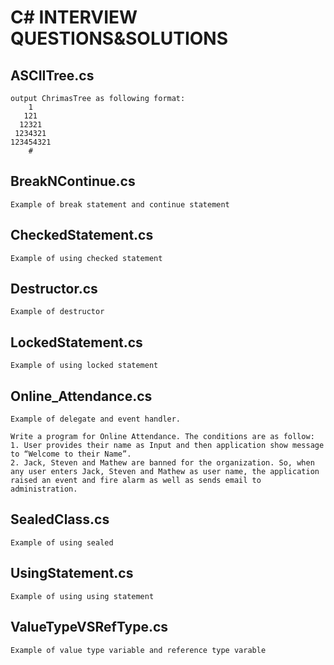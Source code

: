 # C# INTERVIEW QUESTIONS&SOLUTIONS

## ASCIITree.cs
<!-- language:console -->

    output ChrimasTree as following format:
        1
       121
      12321
     1234321
    123454321
        #
## BreakNContinue.cs
<!-- language:console -->

    Example of break statement and continue statement

## CheckedStatement.cs
<!-- language:console -->

    Example of using checked statement

## Destructor.cs
<!-- language:console -->

    Example of destructor

## LockedStatement.cs
<!-- language:console -->

    Example of using locked statement

## Online_Attendance.cs
<!-- language:console -->
    
    Example of delegate and event handler.
    
    Write a program for Online Attendance. The conditions are as follow:
    1. User provides their name as Input and then application show message to “Welcome to their Name”.
    2. Jack, Steven and Mathew are banned for the organization. So, when any user enters Jack, Steven and Mathew as user name, the application raised an event and fire alarm as well as sends email to administration.

## SealedClass.cs           
<!-- language:console -->

    Example of using sealed
    
    
## UsingStatement.cs
<!-- language:console -->

    Example of using using statement

## ValueTypeVSRefType.cs
<!-- language:console -->

    Example of value type variable and reference type varable
